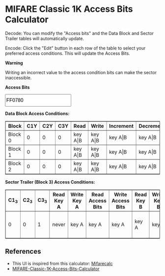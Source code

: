 # MIFARE Classic 1K Access Bits Calculator

<style>
.nested-table {
    display: none;
    margin-top: 10px;
    border: 1px solid #ccc;
    padding: 10px;
}

.nested-table table {
    width: 100%;
    border-collapse: collapse;
}

.nested-table th, .nested-table td {
    border: 1px solid #ccc;
    padding: 5px;
    text-align: center;
}

.nested-table tr:hover{
    cursor: pointer;
}

.nested-table tr:hover{
    background:#30521b;
    color: white;
}

.edit-button {
    cursor: pointer;
    padding: 5px 10px;
}

.selected {
    background-color: #f0f0f0;
}

.selected-row {
    background-color: #d3f4d7;
}
</style>

Decode:
You can modify the "Access bits" and the Data Block and Sector Trailer tables will automatically update.

Encode:
Click the "Edit" button in each row of the table to select your preferred access conditions. This will update the Access Bits.

<div class="alert-box alert-box-warning">
    <span class="icon"><i class="fa fa-flash"></i></span>
    <div class="alert-content">
        <b class="alert-title">Warning</b>
        <p>Writing an incorrect value to the access condition bits can make the sector inaccessible.</p>
    </div>
</div>


**Access Bits**
<div style="display: flex; align-items: center;">
  <input type="text" 
         style="font-size:16px; height: 40px;" 
         name="access_bits" 
         id="access-bits" 
         value="FF0780"/>
  <div id="error-box"   style="ddisplay: none;  color: #FF2800; font-size: 18px; margin-left: 10px; font-weight:bold">
  </div>
</div>


**Data Block Access Conditions:**

<table border="1" id="db-table">
  <thead>
    <tr>
      <th>Block</th>
      <th>C1Y</th>
      <th>C2Y</th>
      <th>C3Y</th>
      <th>Read</th>
      <th>Write</th>
      <th>Increment</th>
      <th>Decrement/Transfer/Restore</th>
      <th>Remarks</th>
      <th>Action</th>
    </tr>
  </thead>
  <tbody>
    <tr data-row="1" id="db-row0">
      <td>Block 0</td>
      <td>0</td>
      <td>0</td>
      <td>0</td>
      <td>key A|B</td>
      <td>key A|B</td>
      <td>key A|B</td>
      <td>key A|B</td>
      <td>Default configuration</td>
      <td><button class="edit-button" onclick="toggleNestedTable(this, 'nested-table',10)">Edit</button></td>
    </tr>
    <tr data-row="2" id="db-row1">
      <td>Block 1</td>
      <td>0</td>
      <td>0</td>
      <td>0</td>
      <td>key A|B</td>
      <td>key A|B</td>
      <td>key A|B</td>
      <td>key A|B</td>
      <td>Default configuration</td>
      <td><button class="edit-button" onclick="toggleNestedTable(this, 'nested-table',10)">Edit</button></td>
    </tr>
    <tr data-row="3" id="db-row2">
      <td>Block 2</td>
      <td>0</td>
      <td>0</td>
      <td>0</td>
      <td>key A|B</td>
      <td>key A|B</td>
      <td>key A|B</td>
      <td>key A|B</td>
      <td>Default configuration</td>
      <td><button class="edit-button" onclick="toggleNestedTable(this, 'nested-table',10)">Edit</button></td>
    </tr>
  </tbody>
</table>


<!-- Nested Table Template -->
<div class="nested-table" id="nested-table">
  <table border="1">
    <thead>
      <tr>
        <th>C1Y</th>
        <th>C2Y</th>
        <th>C3Y</th>
        <th>Read</th>
        <th>Write</th>
        <th>Increment</th>
        <th>Decrement/Transfer/Restore</th>
        <th>Remarks</th>
      </tr>
    </thead>
    <tbody>
      <tr onclick="selectRow(this)">
        <td>0</td>
        <td>0</td>
        <td>0</td>
        <td>key A|B</td>
        <td>key A|B</td>
        <td>key A|B</td>
        <td>key A|B</td>
        <td>Default configuration</td>
      </tr>
      <tr onclick="selectRow(this)">
        <td>0</td>
        <td>1</td>
        <td>0</td>
        <td>key A|B</td>
        <td>never</td>
        <td>never</td>
        <td>never</td>
        <td>read/write block</td>
      </tr>
      <tr onclick="selectRow(this)">
        <td>1</td>
        <td>0</td>
        <td>0</td>
        <td>key A|B</td>
        <td>key B</td>
        <td>never</td>
        <td>never</td>
        <td>read/write block</td>
      </tr>
      <tr onclick="selectRow(this)">
        <td>1</td>
        <td>1</td>
        <td>0</td>
        <td>key A|B</td>
        <td>key B</td>
        <td>key B</td>
        <td>key A|B</td>
        <td>value block</td>
      </tr>
      <tr onclick="selectRow(this)">
        <td>0</td>
        <td>0</td>
        <td>1</td>
        <td>key A|B</td>
        <td>never</td>
        <td>never</td>
        <td>key A|B</td>
        <td>value block</td>
      </tr>
      <tr onclick="selectRow(this)">
        <td>0</td>
        <td>1</td>
        <td>1</td>
        <td>key B</td>
        <td>key B</td>
        <td>never</td>
        <td>never</td>
        <td>read/write block</td>
      </tr>
      <tr onclick="selectRow(this)">
        <td>1</td>
        <td>0</td>
        <td>1</td>
        <td>key B</td>
        <td>never</td>
        <td>never</td>
        <td>never</td>
        <td>read/write block</td>
      </tr>
      <tr onclick="selectRow(this)">
        <td>1</td>
        <td>1</td>
        <td>1</td>
        <td>never</td>
        <td>never</td>
        <td>never</td>
        <td>never</td>
        <td>read/write block</td>
      </tr>
    </tbody>
  </table>
</div>

**Sector Trailer (Block 3) Access Conditions:**

<table border="1" id="st-table">
  <thead>
    <tr>
        <th>C1<sub>3</sub></th>
        <th>C2<sub>3</sub></th>
        <th>C3<sub>3</sub></th>
        <th>Read Key A</th>
        <th>Write Key A</th>
        <th>Read Access Bits</th>
        <th>Write Access Bits</th>
        <th>Read Key B</th>
        <th>Write Key B</th>
        <th>Remarks</th>
        <th>Action</th>
    </tr>
  </thead>
  <tbody>
    <tr data-row="1" id="st-row0"> 
        <td>0</td>
        <td>0</td>
        <td>1</td>
        <td>never</td>
        <td>key A</td>
        <td>key A</td>
        <td>key A</td>
        <td>key A</td>
        <td>key A</td>
        <td>Key B may be read; Default configuration</td>
        <td><button class="edit-button" onclick="toggleNestedTable(this, 'nested-st', 11)">Edit</button></td>
    </tr>
  </tbody>
</table>

<div class="nested-table" id="nested-st">
  <table border="1">
    <thead>
      <tr>
        <th>C1<sub>3</sub></th>
        <th>C2<sub>3</sub></th>
        <th>C3<sub>3</sub></th>
        <th>Read Key A</th>
        <th>Write Key A</th>
        <th>Read Access Bits</th>
        <th>Write Access Bits</th>
        <th>Read Key B</th>
        <th>Write Key B</th>
        <th>Remarks</th>
      </tr>
    </thead>
    <tbody>
      <tr onclick="selectStRow(this)">
        <td>0</td>
        <td>0</td>
        <td>0</td>
        <td>never</td>
        <td>key A</td>
        <td>key A</td>
        <td>never</td>
        <td>key A</td>
        <td>key A</td>
        <td>Key B may be read</td>
      </tr>
      <tr onclick="selectStRow(this)">
        <td>0</td>
        <td>1</td>
        <td>0</td>
        <td>never</td>
        <td>never</td>
        <td>key A</td>
        <td>never</td>
        <td>key A</td>
        <td>never</td>
        <td>Key B may be read</td>
      </tr>
      <tr onclick="selectStRow(this)">
        <td>1</td>
        <td>0</td>
        <td>0</td>
        <td>never</td>
        <td>key B</td>
        <td>key A|B</td>
        <td>never</td>
        <td>never</td>
        <td>key B</td>
        <td></td>
      </tr>
      <tr onclick="selectStRow(this)">
        <td>1</td>
        <td>1</td>
        <td>0</td>
        <td>never</td>
        <td>never</td>
        <td>key A|B</td>
        <td>never</td>
        <td>never</td>
        <td>never</td>
        <td></td>
      </tr>
      <tr onclick="selectStRow(this)">
        <td>0</td>
        <td>0</td>
        <td>1</td>
        <td>never</td>
        <td>key A</td>
        <td>key A</td>
        <td>key A</td>
        <td>key A</td>
        <td>key A</td>
        <td>Key B may be read; Default configuration</td>
      </tr>
      <tr onclick="selectStRow(this)">
        <td>0</td>
        <td>1</td>
        <td>1</td>
        <td>never</td>
        <td>key B</td>
        <td>key A|B</td>
        <td>key B</td>
        <td>never</td>
        <td>key B</td>
        <td></td>
      </tr>
      <tr onclick="selectStRow(this)">
        <td>1</td>
        <td>0</td>
        <td>1</td>
        <td>never</td>
        <td>never</td>
        <td>key A|B</td>
        <td>key B</td>
        <td>never</td>
        <td>never</td>
        <td></td>
      </tr>
      <tr onclick="selectStRow(this)">
        <td>1</td>
        <td>1</td>
        <td>1</td>
        <td>never</td>
        <td>never</td>
        <td>key A|B</td>
        <td>never</td>
        <td>never</td>
        <td>never</td>
        <td></td>
      </tr>
    </tbody>
  </table>
</div>



<script>
  function toggleNestedTable(button, tmplId, colSpan) {
    const row = button.closest('tr');
    const rowId = row.id;
    // console.log(rowId);

    const table = row.closest('table');
    let nestedTable = row.nextElementSibling;

    // Check if nested table already exists, otherwise create a new one
    if (!nestedTable || !nestedTable.classList.contains('nested-table')) {
      nestedTable = document.createElement('tr');
      const td = document.createElement('td');
      td.colSpan = colSpan;
      nestedTable.classList.add('nested-table');
      nestedTable.setAttribute('data-parent', rowId); 
      td.innerHTML = document.getElementById(tmplId).innerHTML; 
      nestedTable.appendChild(td);
       // Insert the nested table below the row
      row.insertAdjacentElement('afterend', nestedTable);
    }

    // Toggle visibility of the nested table
    nestedTable.style.display = nestedTable.style.display === 'none' || nestedTable.style.display === '' ? 'table-row' : 'none';
  }

    function selectRow(row) {
        const selectedData = row.cells;
        const nestedTable = row.closest('table');
        const parentRowId = nestedTable.closest('tr').getAttribute('data-parent');
        if (!parentRowId) {
            alert("Error");
            return;
        }
        const mainRow = document.getElementById(parentRowId);
        if (!mainRow){
        alert("Error");
            return;
        }

        // Bits
        mainRow.cells[1].textContent = selectedData[0].textContent; // C1Y
        mainRow.cells[2].textContent = selectedData[1].textContent; // C2Y
        mainRow.cells[3].textContent = selectedData[2].textContent; // C3Y
        // Permissions
        mainRow.cells[4].textContent = selectedData[3].textContent; // Read
        mainRow.cells[5].textContent = selectedData[4].textContent; // Write
        mainRow.cells[6].textContent = selectedData[5].textContent; // Increment
        mainRow.cells[7].textContent = selectedData[6].textContent; // Decrement/Transfer/Restore
        mainRow.cells[8].textContent = selectedData[7].textContent; // Remarks

        encode();
        row.classList.add('selected-row');
        setTimeout(() => row.classList.remove('selected-row'), 1000);
    }

    function selectStRow(row) {
        const selectedData = row.cells;
        const nestedTable = row.closest('table');
        const parentRowId = nestedTable.closest('tr').getAttribute('data-parent');

        if (!parentRowId) {
            alert('Error');
            return;
        }

        const mainRow = document.getElementById(parentRowId);
        if (!mainRow) {
            alert('Error');
            return;
        }

        // Bits:
        mainRow.cells[0].textContent = selectedData[0].textContent;
        mainRow.cells[1].textContent = selectedData[1].textContent;
        mainRow.cells[2].textContent = selectedData[2].textContent; 
        // permissions
        mainRow.cells[3].textContent = selectedData[3].textContent; 
        mainRow.cells[4].textContent = selectedData[4].textContent;
        mainRow.cells[5].textContent = selectedData[5].textContent; 
        mainRow.cells[6].textContent = selectedData[6].textContent;
        mainRow.cells[7].textContent = selectedData[7].textContent;
        mainRow.cells[8].textContent = selectedData[8].textContent;
        mainRow.cells[9].textContent = selectedData[9].textContent;

        encode();
        row.classList.add('selected-row');
        setTimeout(() => row.classList.remove('selected-row'), 1000);
  }

    document.getElementById('access-bits').addEventListener('input', decode);

    const DATA_ACCESS_BYTES = {
        "0 0 0": {
            read: "key A|B",
            write: "key A|B",
            increment: "key A|B",
            decrementTransferRestore: "key A|B",
            remarks: "Default configuration"
        },
        "0 1 0": {
            read: "key A|B",
            write: "never",
            increment: "never",
            decrementTransferRestore: "never",
            remarks: "read/write block"
        },
        "1 0 0": {
            read: "key A|B",
            write: "key B",
            increment: "never",
            decrementTransferRestore: "never",
            remarks: "read/write block"
        },
        "1 1 0": {
            read: "key A|B",
            write: "key B",
            increment: "key B",
            decrementTransferRestore: "key A|B",
            remarks: "value block"
        },
        "0 0 1": {
            read: "key A|B",
            write: "never",
            increment: "never",
            decrementTransferRestore: "key A|B",
            remarks: "value block"
        },
        "0 1 1": {
            read: "key B",
            write: "key B",
            increment: "never",
            decrementTransferRestore: "never",
            remarks: "read/write block"
        },
        "1 0 1": {
            read: "key B",
            write: "never",
            increment: "never",
            decrementTransferRestore: "never",
            remarks: "read/write block"
        },
        "1 1 1": {
            read: "never",
            write: "never",
            increment: "never",
            decrementTransferRestore: "never",
            remarks: "read/write block"
        }
    };

    const TRAILER_ACCESS_BYTES = {
        "0 0 0": {
            readKeyA: "never",
            writeKeyA: "key A",
            readAccessBits: "key A",
            writeAccessBits: "never",
            readKeyB: "key A",
            writeKeyB: "key A",
            remarks: "Key B may be read"
        },
        "0 1 0": {
            readKeyA: "never",
            writeKeyA: "never",
            readAccessBits: "key A",
            writeAccessBits: "never",
            readKeyB: "key A",
            writeKeyB: "never",
            remarks: "Key B may be read"
        },
        "1 0 0": {
            readKeyA: "never",
            writeKeyA: "key B",
            readAccessBits: "key A|B",
            writeAccessBits: "never",
            readKeyB: "never",
            writeKeyB: "key B",
            remarks: ""
        },
        "1 1 0": {
            readKeyA: "never",
            writeKeyA: "never",
            readAccessBits: "key A|B",
            writeAccessBits: "never",
            readKeyB: "never",
            writeKeyB: "never",
            remarks: ""
        },
        "0 0 1": {
            readKeyA: "never",
            writeKeyA: "key A",
            readAccessBits: "key A",
            writeAccessBits: "key A",
            readKeyB: "key A",
            writeKeyB: "key A",
            remarks: "Key B may be read; Default configuration"
        },
        "0 1 1": {
            readKeyA: "never",
            writeKeyA: "key B",
            readAccessBits: "key A|B",
            writeAccessBits: "key B",
            readKeyB: "never",
            writeKeyB: "key B",
            remarks: ""
        },
        "1 0 1": {
            readKeyA: "never",
            writeKeyA: "never",
            readAccessBits: "key A|B",
            writeAccessBits: "key B",
            readKeyB: "never",
            writeKeyB: "never",
            remarks: ""
        },
        "1 1 1": {
            readKeyA: "never",
            writeKeyA: "never",
            readAccessBits: "key A|B",
            writeAccessBits: "never",
            readKeyB: "never",
            writeKeyB: "never",
            remarks: ""
        }
    };

    function showError(message) {
        const errorBox = document.getElementById('error-box');
        errorBox.textContent = message; 
        errorBox.style.display = 'inline'; 
    }

    function hideError() {
        const errorBox = document.getElementById('error-box');
        errorBox.style.display = 'none';
    }

    // Function to determine permissions and acess from the bytes
    function decode() {
        const accessBits = document.getElementById('access-bits').value;

        if (accessBits.length < 6) {
            return;
        } else if (accessBits.length > 6) {
            showError("Invalid access bytes");
        }

        // console.log("Decoded Access Bits: ", accessBits);

        const byte6 = accessBits.slice(0, 2); // Byte 6
        const byte7 = accessBits.slice(2, 4); // Byte 7
        const byte8 = accessBits.slice(4, 6); // Byte 8

        // Convert the byte strings to integers (assuming hexadecimal)
        const byteArray = [
            parseInt(byte6, 16), // Convert byte6 to an integer
            parseInt(byte7, 16), // Convert byte7 to an integer
            parseInt(byte8, 16)  // Convert byte8 to an integer
        ];

        // Function to convert a byte to its corresponding bits array
        const byteToBits = (byte) => {
            return Array.from({ length: 8 }, (_, i) => (byte >> (7 - i)) & 1);
        };

        // Create a dictionary with byte keys and their corresponding bits array
        const byteToBitsDict = {
            "byte6": byteToBits(byteArray[0]),
            "byte7": byteToBits(byteArray[1]),
            "byte8": byteToBits(byteArray[2])
        };
        
        let Cxy = {
            "C10": byteToBitsDict.byte7[3],
            "C20": byteToBitsDict.byte8[7],
            "C30": byteToBitsDict.byte8[3],

            "C11": byteToBitsDict.byte7[2],
            "C21": byteToBitsDict.byte8[6],
            "C31": byteToBitsDict.byte8[2],

            "C12": byteToBitsDict.byte7[1],
            "C22": byteToBitsDict.byte8[5],
            "C32": byteToBitsDict.byte8[1],

            "C13": byteToBitsDict.byte7[0],
            "C23": byteToBitsDict.byte8[4],
            "C33": byteToBitsDict.byte8[0],
        };

        let ICxy = {
            // Inverted values
            "IC10": byteToBitsDict.byte6[7],
            "IC20": byteToBitsDict.byte6[3],
            "IC30": byteToBitsDict.byte7[7],

            "IC11": byteToBitsDict.byte6[6],
            "IC21": byteToBitsDict.byte6[2],
            "IC31": byteToBitsDict.byte7[6],

            "IC12": byteToBitsDict.byte6[5],
            "IC22": byteToBitsDict.byte6[1],
            "IC32": byteToBitsDict.byte7[5],

            "IC13": byteToBitsDict.byte6[4],
            "IC23": byteToBitsDict.byte6[0],
            "IC33": byteToBitsDict.byte7[4],
        };
        
        for (let key in Cxy) {
            let invertedKey = "I" + key; 
            let invertedBit = Cxy[key] ^ 1;
            if (invertedBit !== ICxy[invertedKey]) {
                // console.log(key, invertedKey, Cxy[key], ICxy[invertedKey]);
                showError("Invalid access bytes");
                return ;
            }
        }

        hideError();

        // console.log(byteToBitsDict);
        // let blockAccessBits = {
        //     "block0": byteToBitsDict.byte7[3] + " " + byteToBitsDict.byte8[7] + " " + byteToBitsDict.byte8[3],
        //     "block1": byteToBitsDict.byte7[2] + " " + byteToBitsDict.byte8[6] + " "+ byteToBitsDict.byte8[2],
        //     "block2": byteToBitsDict.byte7[1] + " " + byteToBitsDict.byte8[5] + " " + byteToBitsDict.byte8[1],
        //     "block3": byteToBitsDict.byte7[0] + " " + byteToBitsDict.byte8[4] + " " + byteToBitsDict.byte8[0],
        // }
        let blockAccessBits = {
            "block0": Cxy.C10 + " " + Cxy.C20 + " " + Cxy.C30,
            "block1": Cxy.C11 + " " + Cxy.C21 + " " + Cxy.C31,
            "block2": Cxy.C12 + " " + Cxy.C22 + " " + Cxy.C32,
            "block3": Cxy.C13 + " " + Cxy.C23 + " " + Cxy.C33,
        }

        for (let i = 0; i <= 2; i++) {
            let blockCols = DATA_ACCESS_BYTES[blockAccessBits[`block${i}`]];
            let row = document.getElementById(`db-row${i}`);

            row.cells[1].textContent = Cxy[`C1${i}`];
            row.cells[2].textContent = Cxy[`C2${i}`];
            row.cells[3].textContent = Cxy[`C3${i}`];
            row.cells[4].textContent = blockCols.read;
            row.cells[5].textContent = blockCols.write;
            row.cells[6].textContent = blockCols.increment;
            row.cells[7].textContent = blockCols.decrementTransferRestore;
            row.cells[8].textContent = blockCols.remarks;
        }

        let stCols = TRAILER_ACCESS_BYTES[blockAccessBits.block3];
        const stRow = document.getElementById('st-row0');
        stRow.cells[0].textContent = Cxy.C13;
        stRow.cells[1].textContent = Cxy.C23;
        stRow.cells[2].textContent = Cxy.C33;
        stRow.cells[3].textContent = stCols.readKeyA;
        stRow.cells[4].textContent = stCols.writeKeyA;
        stRow.cells[5].textContent = stCols.readAccessBits;
        stRow.cells[6].textContent = stCols.writeAccessBits;
        stRow.cells[7].textContent = stCols.readKeyB;
        stRow.cells[8].textContent = stCols.writeKeyB;
        stRow.cells[9].textContent = stCols.remarks;
    }

    // convert access and permission to bytes
    function encode() {
        let byte6 = 0xFF;
        let byte7 = 0x07;
        let byte8 = 0x80;

        let block0 = document.getElementById("db-row0");
        let block1 = document.getElementById("db-row1");
        let block2 = document.getElementById("db-row2");
        let block3 = document.getElementById("st-row0");

        let Cxy = {
            "C10": block0.cells[1].textContent,
            "C20": block0.cells[2].textContent,
            "C30": block0.cells[3].textContent,

            "C11": block1.cells[1].textContent,
            "C21": block1.cells[2].textContent,
            "C31": block1.cells[3].textContent,

            "C12": block2.cells[1].textContent,
            "C22": block2.cells[2].textContent,
            "C32": block2.cells[3].textContent,

            "C13": block3.cells[0].textContent,
            "C23": block3.cells[1].textContent,
            "C33": block3.cells[2].textContent,
        };

        let ICxy = {
            // Inverted values
            "IC10": Cxy.C10 ^ 1,
            "IC20": Cxy.C20 ^ 1,
            "IC30": Cxy.C30 ^ 1,

            "IC11": Cxy.C11 ^ 1,
            "IC21": Cxy.C21 ^ 1,
            "IC31": Cxy.C31 ^ 1,

            "IC12": Cxy.C12 ^ 1,
            "IC22": Cxy.C22 ^ 1,
            "IC32": Cxy.C32 ^ 1,

            "IC13": Cxy.C13 ^ 1,
            "IC23": Cxy.C23 ^ 1,
            "IC33": Cxy.C33 ^ 1,
        };

        byte6 = 
            ((ICxy.IC23 & 0x1) << 7) | 
            ((ICxy.IC22 & 0x1) << 6) | 
            ((ICxy.IC21 & 0x1) << 5) | 
            ((ICxy.IC20 & 0x1) << 4) |
            ((ICxy.IC13 & 0x1) << 3) | 
            ((ICxy.IC12 & 0x1) << 2) | 
            ((ICxy.IC11 & 0x1) << 1) | 
            ((ICxy.IC10 & 0x1) << 0);

        byte7 = 
            ((Cxy.C13 & 0x1) << 7) | 
            ((Cxy.C12 & 0x1) << 6) | 
            ((Cxy.C11 & 0x1) << 5) | 
            ((Cxy.C10 & 0x1) << 4) |
            ((ICxy.IC33 & 0x1) << 3) | 
            ((ICxy.IC32 & 0x1) << 2) | 
            ((ICxy.IC31 & 0x1) << 1) | 
            ((ICxy.IC30 & 0x1) << 0);

        byte8 = 
            ((Cxy.C33 & 0x1) << 7) | 
            ((Cxy.C32 & 0x1) << 6) | 
            ((Cxy.C31 & 0x1) << 5) | 
            ((Cxy.C30 & 0x1) << 4) |
            ((Cxy.C23 & 0x1) << 3) | 
            ((Cxy.C22 & 0x1) << 2) | 
            ((Cxy.C21 & 0x1) << 1) | 
            ((Cxy.C20 & 0x1) << 0);

        let finalAccessBits = byte6.toString(16).toUpperCase().padStart(2, '0') +
            byte7.toString(16).toUpperCase().padStart(2, '0') +
            byte8.toString(16).toUpperCase().padStart(2, '0');

        document.getElementById('access-bits').value = finalAccessBits;
    }
</script>

## References
- This UI is inspired from this calculator: [Mifarecalc](https://gitlab.com/limentas/mifare-calc)
- [MIFARE-Classic-1K-Access-Bits-Calculator ](https://github.com/akafugu/MIFARE-Classic-1K-Access-Bits-Calculator)
